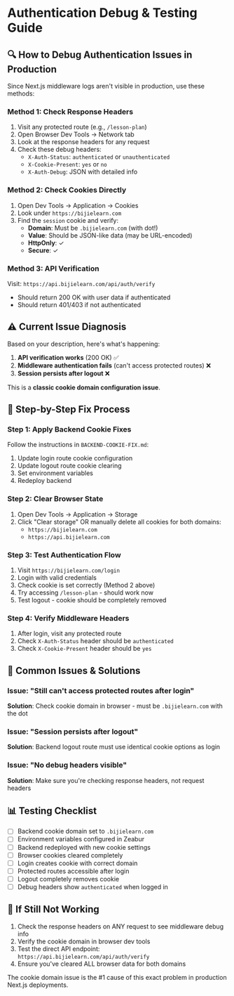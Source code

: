 # Authentication Debug & Testing Guide

## 🔍 **How to Debug Authentication Issues in Production**

Since Next.js middleware logs aren't visible in production, use these methods:

### Method 1: Check Response Headers
1. Visit any protected route (e.g., `/lesson-plan`)
2. Open Browser Dev Tools → Network tab
3. Look at the response headers for any request
4. Check these debug headers:
   - `X-Auth-Status`: `authenticated` or `unauthenticated`
   - `X-Cookie-Present`: `yes` or `no`
   - `X-Auth-Debug`: JSON with detailed info

### Method 2: Check Cookies Directly
1. Open Dev Tools → Application → Cookies
2. Look under `https://bijielearn.com`
3. Find the `session` cookie and verify:
   - **Domain**: Must be `.bijielearn.com` (with dot!)
   - **Value**: Should be JSON-like data (may be URL-encoded)
   - **HttpOnly**: ✓
   - **Secure**: ✓

### Method 3: API Verification
Visit: `https://api.bijielearn.com/api/auth/verify`
- Should return 200 OK with user data if authenticated
- Should return 401/403 if not authenticated

## ⚠️ **Current Issue Diagnosis**

Based on your description, here's what's happening:

1. **API verification works** (200 OK) ✅
2. **Middleware authentication fails** (can't access protected routes) ❌
3. **Session persists after logout** ❌

This is a **classic cookie domain configuration issue**.

## 🔧 **Step-by-Step Fix Process**

### Step 1: Apply Backend Cookie Fixes
Follow the instructions in `BACKEND-COOKIE-FIX.md`:
1. Update login route cookie configuration
2. Update logout route cookie clearing
3. Set environment variables
4. Redeploy backend

### Step 2: Clear Browser State
1. Open Dev Tools → Application → Storage
2. Click "Clear storage" OR manually delete all cookies for both domains:
   - `https://bijielearn.com`
   - `https://api.bijielearn.com`

### Step 3: Test Authentication Flow
1. Visit `https://bijielearn.com/login`
2. Login with valid credentials
3. Check cookie is set correctly (Method 2 above)
4. Try accessing `/lesson-plan` - should work now
5. Test logout - cookie should be completely removed

### Step 4: Verify Middleware Headers
1. After login, visit any protected route
2. Check `X-Auth-Status` header should be `authenticated`
3. Check `X-Cookie-Present` header should be `yes`

## 🐛 **Common Issues & Solutions**

### Issue: "Still can't access protected routes after login"
**Solution**: Check cookie domain in browser - must be `.bijielearn.com` with the dot

### Issue: "Session persists after logout"
**Solution**: Backend logout route must use identical cookie options as login

### Issue: "No debug headers visible"
**Solution**: Make sure you're checking response headers, not request headers

## 📊 **Testing Checklist**

- [ ] Backend cookie domain set to `.bijielearn.com`
- [ ] Environment variables configured in Zeabur
- [ ] Backend redeployed with new cookie settings
- [ ] Browser cookies cleared completely
- [ ] Login creates cookie with correct domain
- [ ] Protected routes accessible after login
- [ ] Logout completely removes cookie
- [ ] Debug headers show `authenticated` when logged in

## 🚨 **If Still Not Working**

1. Check the response headers on ANY request to see middleware debug info
2. Verify the cookie domain in browser dev tools
3. Test the direct API endpoint: `https://api.bijielearn.com/api/auth/verify`
4. Ensure you've cleared ALL browser data for both domains

The cookie domain issue is the #1 cause of this exact problem in production Next.js deployments.